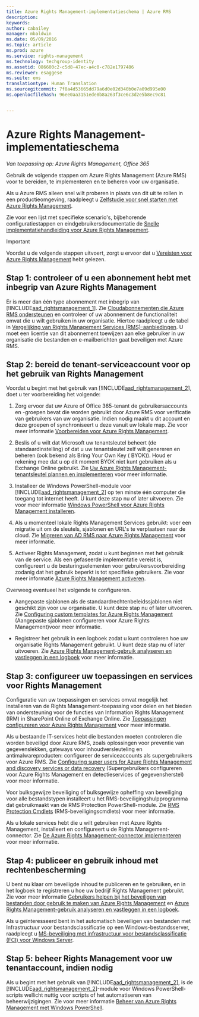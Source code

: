 ```yaml
---
title: Azure Rights Management-implementatieschema | Azure RMS
description: 
keywords: 
author: cabailey
manager: mbaldwin
ms.date: 05/09/2016
ms.topic: article
ms.prod: azure
ms.service: rights-management
ms.technology: techgroup-identity
ms.assetid: 086600c2-c5d8-47ec-a4c0-c782e1797486
ms.reviewer: esaggese
ms.suite: ems
translationtype: Human Translation
ms.sourcegitcommit: 7f8a4d53665dd79a6d0e02d340b0e7a09d995e00
ms.openlocfilehash: 96ee0aa3151ede8b8a263f3ce6c3d2e5b8ec9c81


---
```


# Azure Rights Management-implementatieschema

*Van toepassing op: Azure Rights Management, Office 365*

Gebruik de volgende stappen om Azure Rights Management (Azure RMS) voor te bereiden, te implementeren en te beheren voor uw organisatie.

Als u Azure RMS alleen snel wilt proberen in plaats van dit uit te rollen in een productieomgeving, raadpleegt u [Zelfstudie voor snel starten met Azure Rights Management](../get-started/quick-start-tutorial.md).

Zie voor een lijst met specifieke scenario's, bijbehorende configuratiestappen en eindgebruikersdocumentatie de [Snelle implementatiehandleiding voor Azure Rights Management](../get-started/rapid-deployment-guide.md).

> [!IMPORTANT]
> Voordat u de volgende stappen uitvoert, zorgt u ervoor dat u [Vereisten voor Azure Rights Management](../get-started/requirements-azure-rms.md) hebt gelezen.

## Stap 1: controleer of u een abonnement hebt met inbegrip van Azure Rights Management
Er is meer dan één type abonnement met inbegrip van [!INCLUDE[aad_rightsmanagement_1](../includes/aad_rightsmanagement_1_md.md)]. Zie [Cloudabonnementen die Azure RMS ondersteunen](../get-started/requirements-subscriptions.md) en controleer of uw abonnement de functionaliteit omvat die u wilt gebruiken in uw organisatie. Hiertoe raadpleegt u de tabel in [Vergelijking van Rights Management Services (RMS)-aanbiedingen](https://technet.microsoft.com/dn858608). U moet een licentie van dit abonnement toewijzen aan elke gebruiker in uw organisatie die bestanden en e-mailberichten gaat beveiligen met Azure RMS.

## Stap 2: bereid de tenant-serviceaccount voor op het gebruik van Rights Management
Voordat u begint met het gebruik van [!INCLUDE[aad_rightsmanagement_2](../includes/aad_rightsmanagement_2_md.md)], doet u ter voorbereiding het volgende:

1.  Zorg ervoor dat uw Azure of Office 365-tenant de gebruikersaccounts en -groepen bevat die worden gebruikt door Azure RMS voor verificatie van gebruikers van uw organisatie. Indien nodig maakt u dit account en deze groepen of synchroniseert u deze vanuit uw lokale map. Zie voor meer informatie [Voorbereiden voor Azure Rights Management](prepare.md).

2.  Beslis of u wilt dat Microsoft uw tenantsleutel beheert (de standaardinstelling) of dat u uw tenantsleutel zelf wilt genereren en beheren (ook bekend als Bring Your Own Key ( BYOK)). Houd er rekening mee dat u op dit moment BYOK niet kunt gebruiken als u Exchange Online gebruikt. Zie [Uw Azure Rights Management-tenantsleutel plannen en implementeren](plan-implement-tenant-key.md) voor meer informatie.

3.  Installeer de Windows PowerShell-module voor [!INCLUDE[aad_rightsmanagement_2](../includes/aad_rightsmanagement_2_md.md)] op ten minste één computer die toegang tot internet heeft. U kunt deze stap nu of later uitvoeren. Zie voor meer informatie [Windows PowerShell voor Azure Rights Management installeren](../deploy-use/install-powershell.md).

4.  Als u momenteel lokale Rights Management Services gebruikt: voer een migratie uit om de sleutels, sjablonen en URL's te verplaatsen naar de cloud. Zie [Migreren van AD RMS naar Azure Rights Management](migrate-from-ad-rms-to-azure-rms.md) voor meer informatie.

5.  Activeer Rights Management, zodat u kunt beginnen met het gebruik van de service. Als een gefaseerde implementatie vereist is, configureert u de besturingselementen voor gebruikersvoorbereiding zodanig dat het gebruik beperkt is tot specifieke gebruikers. Zie voor meer informatie [Azure Rights Management activeren](../deploy-use/activate-service.md).

Overweeg eventueel het volgende te configureren.

-   Aangepaste sjablonen als de standaardrechtenbeleidssjablonen niet geschikt zijn voor uw organisatie. U kunt deze stap nu of later uitvoeren. Zie [Configuring custom templates for Azure Rights Management](../deploy-use/configure-custom-templates.md) (Aangepaste sjablonen configureren voor Azure Rights Management)voor meer informatie.

-   Registreer het gebruik in een logboek zodat u kunt controleren hoe uw organisatie Rights Management gebruikt. U kunt deze stap nu of later uitvoeren. Zie [Azure Rights Management-gebruik analyseren en vastleggen in een logboek](../deploy-use/log-analyze-usage.md) voor meer informatie.

## Stap 3: configureer uw toepassingen en services voor Rights Management
Configuratie van uw toepassingen en services omvat mogelijk het installeren van de Rights Management-toepassing voor delen en het bieden van ondersteuning voor de functies van Information Rights Management (IRM) in SharePoint Online of Exchange Online. Zie [Toepassingen configureren voor Azure Rights Management](../deploy-use/configure-applications.md) voor meer informatie.

Als u bestaande IT-services hebt die bestanden moeten controleren die worden beveiligd door Azure RMS, zoals oplossingen voor preventie van gegevenslekken, gateways voor inhoudversleuteling en antimalwareproducten: configureer de serviceaccounts als supergebruikers voor Azure RMS. Zie [Configuring super users for Azure Rights Management and discovery services or data recovery](../deploy-use/configure-super-users.md) (Supergebruikers configureren voor Azure Rights Management en detectieservices of gegevensherstel) voor meer informatie.

Voor bulksgewijze beveiliging of bulksgewijze opheffing van beveiliging voor alle bestandstypen installeert u het RMS-beveiligingshulpprogramma dat gebruikmaakt van de RMS Protection PowerShell-module. Zie [RMS Protection Cmdlets](https://msdn.microsoft.com/library/mt433195.aspx) (RMS-beveiligingscmdlets) voor meer informatie.

Als u lokale services hebt die u wilt gebruiken met Azure Rights Management, installeert en configureert u de Rights Management-connector. Zie [De Azure Rights Management-connector implementeren](../deploy-use/deploy-rms-connector.md) voor meer informatie.

## Stap 4: publiceer en gebruik inhoud met rechtenbescherming
U bent nu klaar om beveiligde inhoud te publiceren en te gebruiken, en in het logboek te registreren u hoe uw bedrijf Rights Management gebruikt. Zie voor meer informatie [Gebruikers helpen bij het beveiligen van bestanden door gebruik te maken van Azure Rights Management](../deploy-use/help-users.md) en [Azure Rights Management-gebruik analyseren en vastleggen in een logboek](../deploy-use/log-analyze-usage.md).

Als u geïnteresseerd bent in het automatisch beveiligen van bestanden met Infrastructuur voor bestandsclassificatie op een Windows-bestandsserver, raadpleegt u [MS-beveiliging met infrastructuur voor bestandsclassificatie (FCI) voor Windows Server](../rms-client/configure-fci.md).

## Stap 5: beheer Rights Management voor uw tenantaccount, indien nodig
Als u begint met het gebruik van [!INCLUDE[aad_rightsmanagement_2](../includes/aad_rightsmanagement_2_md.md)], is de [!INCLUDE[aad_rightsmanagement_2](../includes/aad_rightsmanagement_2_md.md)]-module voor Windows PowerShell-scripts wellicht nuttig voor scripts of het automatiseren van beheerwijzigingen. Zie voor meer informatie [Beheer van Azure Rights Management met Windows PowerShell](../deploy-use/administer-powershell.md).





<!--HONumber=Jul16_HO3-->


